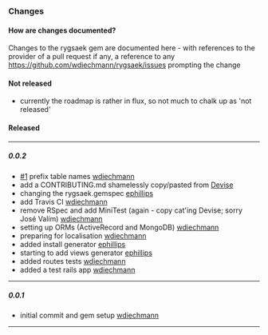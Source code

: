 ### Changes

#### How are changes documented?
Changes to the rygsaek gem are documented here - with references to the provider of a pull request
if any, a reference to any https://github.com/wdiechmann/rygsaek/issues prompting the change

#### Not released

* currently the roadmap is rather in flux, so not much to chalk up as 'not released'


#### Released

----
##### 0.0.2

* [#1](https://github.com/wdiechmann/rygsaek/issues/1) prefix table names [wdiechmann][]
* add a CONTRIBUTING.md shamelessly copy/pasted from [Devise]((https://groups.google.com/group/plataformatec-devise))
* changing the rygsaek.gemspec [ephillips][]
* add Travis CI  [wdiechmann][]
* remove RSpec and add MiniTest (again - copy cat'ing Devise; sorry José Valím) [wdiechmann][]
* setting up ORMs (ActiveRecord and MongoDB) [wdiechmann][]
* preparing for localisation [wdiechmann][]
* added install generator [ephillips][]
* starting to add views generator [ephillips][]
* added routes tests [wdiechmann][]
* added a test rails app [wdiechmann][]

----
##### 0.0.1

* initial commit and gem setup [wdiechmann][]

----

[wdiechmann]: http://github.com/wdiechmann  "Walther Diechmann"
[ephillips]: https://github.com/ep-wac  "Enrique Phillips"

